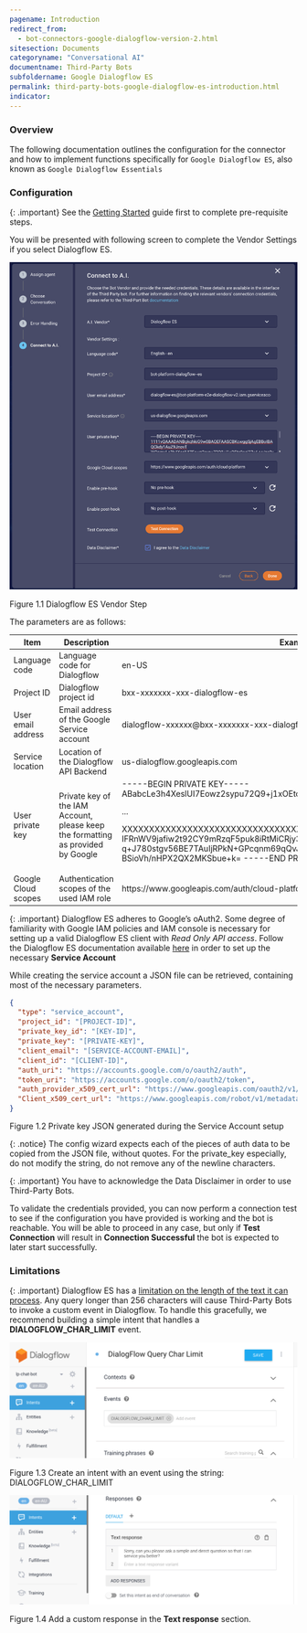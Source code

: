```yaml
---
pagename: Introduction
redirect_from:
  - bot-connectors-google-dialogflow-version-2.html
sitesection: Documents
categoryname: "Conversational AI"
documentname: Third-Party Bots
subfoldername: Google Dialogflow ES
permalink: third-party-bots-google-dialogflow-es-introduction.html
indicator:
---
```


### Overview

The following documentation outlines the configuration for the connector and how to implement functions specifically for
`Google Dialogflow ES`, also known as `Google Dialogflow Essentials`

### Configuration

{: .important}
See the [Getting Started](bot-connectors-getting-started.html) guide first to complete pre-requisite steps.

You will be presented with following screen to complete the Vendor Settings if you select Dialogflow ES.

<img class="fancyimage" style="width:600px" src="img/ThirdPartyBots/dialogflow-es-configuration-step.png">

Figure 1.1 Dialogflow ES Vendor Step

The parameters are as follows:

<table>
  <thead>
  <tr>
    <th>Item</th>
    <th>Description</th>
    <th>Example</th>
  </tr>
  </thead>
  <tbody>
  <tr>
    <td>Language code</td>
    <td>Language code for Dialogflow</td>
    <td>en-US</td>
  </tr>
  <tr>
    <td>Project ID</td>
    <td>Dialogflow project id</td>
    <td>bxx-xxxxxxx-xxx-dialogflow-es</td>
  </tr>
  <tr>
    <td>User email address</td>
    <td>Email address of the Google Service account</td>
    <td>dialogflow-xxxxxx@bxx-xxxxxxx-xxx-dialogflow-v2.iam.gserviceaccount.com</td>
  </tr>
   <tr>
    <td>Service location</td>
    <td>Location of the Dialogflow API Backend</td>
    <td>us-dialogflow.googleapis.com</td>
  </tr>
  <tr>
    <td>User private key</td>
    <td>Private key of the IAM Account, please keep the formatting as provided by Google</td>
    <td>-----BEGIN PRIVATE KEY-----
ABabcLe3h4XeslUI7Eowz2sypu72Q9+j1xOEtc9asl37wLac/zo0xy7wNxnDau+x
    
...
        
XXXXXXXXXXXXXXXXXXXXXXXXXXXXXXXXXXXXXXXXXXXXXXXXXXXXXXXXXXXXXXXX
        IFRnWV9jafiw2t92CY9mRzqF5puk8iRtMiCRjy3u4L+RHdvYkZPqO9CZUPvq9t0q
        q+J780stgv56BE7TAuIjRPkN+GPcqnm69qQvJdzSPc5dw5ZmM8b5TtIvlipzjU89
        BSioVh/nHPX2QX2MKSbue+k=
        -----END PRIVATE KEY-----</td>
  </tr>
  <tr>
    <td>Google Cloud scopes</td>
    <td>Authentication scopes of the used IAM role</td>
    <td>https://www.googleapis.com/auth/cloud-platform</td>
  </tr>
  </tbody>
</table>

{: .important}
Dialogflow ES adheres to Google’s oAuth2. Some degree of familiarity with Google IAM policies and IAM console is
necessary for setting up a valid Dialogflow ES client with _Read Only API access_.
Follow the Dialogflow ES documentation available [here](https://cloud.google.com/dialogflow/es/docs/quick/setup#sa-create)
in order to set up the necessary **Service Account**

While creating the service account a JSON file can be retrieved, containing most of the necessary parameters.

```json
{
  "type": "service_account",
  "project_id": "[PROJECT-ID]",
  "private_key_id": "[KEY-ID]",
  "private_key": "[PRIVATE-KEY]",
  "client_email": "[SERVICE-ACCOUNT-EMAIL]",
  "client_id": "[CLIENT-ID]",
  "auth_uri": "https://accounts.google.com/o/oauth2/auth",
  "token_uri": "https://accounts.google.com/o/oauth2/token",
  "auth_provider_x509_cert_url": "https://www.googleapis.com/oauth2/v1/certs",
  "Client_x509_cert_url": "https://www.googleapis.com/robot/v1/metadata/x509/[SERVICE-ACCOUNT-EMAIL]"
}
```

Figure 1.2 Private key JSON generated during the Service Account setup

{: .notice}
The config wizard expects each of the pieces of auth data to be copied from the JSON file, without quotes.
For the private_key especially, do not modify the string, do not remove any of the newline characters.

{: .important}
You have to acknowledge the Data Disclaimer in order to use Third-Party Bots.

To validate the credentials provided, you can now perform a connection test to see if the configuration you have provided
is working and the bot is reachable. You will be able to proceed in any case, but only if **Test Connection** will result in
**Connection Successful** the bot is expected to later start successfully.

### Limitations

{: .important}
Dialogflow ES has a [limitation on the length of the text it can process](https://cloud.google.com/dialogflow/es/docs/reference/rest/v2/QueryInput#TextInput).
Any query longer than 256 characters will cause Third-Party Bots to invoke a custom event in Dialogflow.
To handle this gracefully, we recommend building a simple intent that handles a **DIALOGFLOW_CHAR_LIMIT** event.

<img style="width:600px" src="img/ThirdPartyBots/dialogflow-es-char-limit-event.png">

Figure 1.3 Create an intent with an event using the string: DIALOGFLOW_CHAR_LIMIT

<img style="width:700px" src="img/ThirdPartyBots/dialogflow-es-char-limit-response.png">

Figure 1.4 Add a custom response in the **Text response** section.
